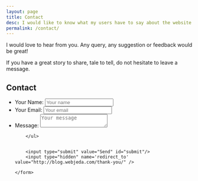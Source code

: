 ```yaml
---
layout: page
title: Contact
desc: I would like to know what my users have to say about the website. Any query suggestion, tip would be great. Contacting WebJeda is easy. Just fill up the form and hit send.
permalink: /contact/
---
```

I would love to hear from you. Any query, any suggestion or feedback would be great! 

If you have a great story to share, tale to tell, do not hesitate to leave a message.

<section style="-webkit-box-sizing:border-box;-moz-box-sizing:border-box;-ms-box-sizing:border-box;box-sizing:border-box;" class="contact-container">
    <h1 class="title-form">Contact</h1>
    <form id="contact-form" class="form" action="https://getsimpleform.com/messages?form_api_token=b6d4be9b039b666b3311e1ddcbfb577c" method="POST" enctype="multipart/form-data">
        <ul class="contact-ul">
            <li class="contact-li">
                <label for="name">Your Name:</label>
                <input type="text" placeholder="Your name" id="name" name="name" tabindex="1"/>
            </li>
            <li class="contact-li">
                <label for="email">Your Email:</label>
                <input type="email" placeholder="Your email" id="email" name="email" tabindex="2"/>
            </li>
            <li class="contact-li">
                <label for="message">Message:</label>
                <textarea placeholder="Your message" id="message" name="message" tabindex="3"></textarea>
            </li>
            
        </ul>
        
        
        <input type="submit" value="Send" id="submit"/>
        <input type="hidden" name='redirect_to' value="http://blog.webjeda.com/thank-you/" />
        
    </form>
</section>
